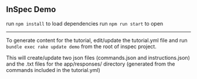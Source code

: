 ## InSpec Demo

run `npm install` to load dependencies
run `npm run start` to open

-----------------------------------------------------------

To generate content for the tutorial, edit/update the tutorial.yml file and
run `bundle exec rake update demo` from the root of inspec project.

This will create/update two json files (commands.json and instructions.json)
and the .txt files for the app/responses/ directory (generated from the commands included in the tutorial.yml)

